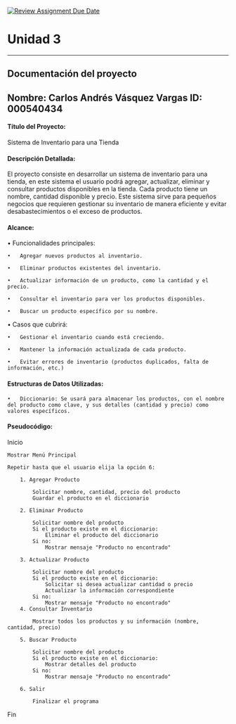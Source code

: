 [![Review Assignment Due Date](https://classroom.github.com/assets/deadline-readme-button-22041afd0340ce965d47ae6ef1cefeee28c7c493a6346c4f15d667ab976d596c.svg)](https://classroom.github.com/a/PehQeuqy)
# Unidad 3
---
## Documentación del proyecto
Nombre: Carlos Andrés Vásquez Vargas
ID: 000540434
---
 
#### Título del Proyecto:

Sistema de Inventario para una Tienda

#### Descripción Detallada:

El proyecto consiste en desarrollar un sistema de inventario para una tienda, en este sistema el usuario podrá agregar, actualizar, eliminar y consultar productos disponibles en la tienda. Cada producto tiene un nombre, cantidad disponible y precio. Este sistema sirve para pequeños negocios que requieren gestionar su inventario de manera eficiente y evitar desabastecimientos o el exceso de productos.

#### Alcance:

•   Funcionalidades principales:

	•   Agregar nuevos productos al inventario.

	•   Eliminar productos existentes del inventario.

	•	Actualizar información de un producto, como la cantidad y el precio.

	•	Consultar el inventario para ver los productos disponibles.

	•	Buscar un producto específico por su nombre.

•   Casos que cubrirá:

	•	Gestionar el inventario cuando está creciendo.

	•	Mantener la información actualizada de cada producto.

	•	Evitar errores de inventario (productos duplicados, falta de información, etc.)

#### Estructuras de Datos Utilizadas:

	•	Diccionario: Se usará para almacenar los productos, con el nombre del producto como clave, y sus detalles (cantidad y precio) como valores específicos. 

#### Pseudocódigo: 

Inicio

    Mostrar Menú Principal

    Repetir hasta que el usuario elija la opción 6:

        1. Agregar Producto

            Solicitar nombre, cantidad, precio del producto
            Guardar el producto en el diccionario

        2. Eliminar Producto

            Solicitar nombre del producto
            Si el producto existe en el diccionario: 
                Eliminar el producto del diccionario
            Si no:
                Mostrar mensaje "Producto no encontrado"

        3. Actualizar Producto

            Solicitar nombre del producto
            Si el producto existe en el diccionario:
                Solicitar si desea actualizar cantidad o precio
                Actualizar la información correspondiente
            Si no:
                Mostrar mensaje "Producto no encontrado"
        4. Consultar Inventario

            Mostrar todos los productos y su información (nombre, cantidad, precio)

        5. Buscar Producto

            Solicitar nombre del producto
            Si el producto existe en el diccionario:
                Mostrar detalles del producto
            Si no:
                Mostrar mensaje "Producto no encontrado"

        6. Salir

            Finalizar el programa

Fin



